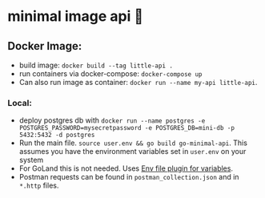 # minimal image api :rocket:


## Docker Image:
* build image: `docker build --tag little-api .`
* run containers via docker-compose: `docker-compose up`
* Can also run image as container: `docker run --name my-api little-api`.


### Local:
* deploy postgres db with
`docker run --name postgres -e POSTGRES_PASSWORD=mysecretpassword -e POSTGRES_DB=mini-db -p 5432:5432 -d postgres`
* Run the main file. `source user.env && go build go-minimal-api`. This assumes you have the environment variables set in `user.env` on your system
* For GoLand this is not needed. Uses [Env file plugin for variables](https://plugins.jetbrains.com/plugin/7861-envfile).
* Postman requests can be found in `postman_collection.json` and in `*.http` files.
